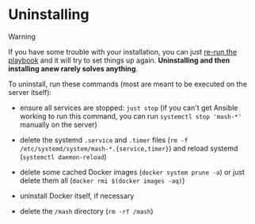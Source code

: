 # Uninstalling

> [!WARNING]
> If you have some trouble with your installation, you can just [re-run the playbook](installing.md) and it will try to set things up again. **Uninstalling and then installing anew rarely solves anything**.

To uninstall, run these commands (most are meant to be executed on the server itself):

- ensure all services are stopped: `just stop` (if you can't get Ansible working to run this command, you can run `systemctl stop 'mash-*'` manually on the server)

- delete the systemd `.service` and `.timer` files (`rm -f /etc/systemd/system/mash-*.{service,timer}`) and reload systemd (`systemctl daemon-reload`)

- delete some cached Docker images (`docker system prune -a`) or just delete them all (`docker rmi $(docker images -aq)`)

- uninstall Docker itself, if necessary

- delete the `/mash` directory (`rm -rf /mash`)
